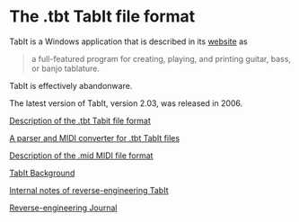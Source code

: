 
# The .tbt TabIt file format

TabIt is a Windows application that is described in its [website](http://www.tabit.net) as

> a full-featured program for creating, playing, and printing guitar, bass, or banjo tablature.

TabIt is effectively abandonware.

The latest version of TabIt, version 2.03, was released in 2006.


[Description of the .tbt Tabit file format](description/tabit-file-format-description.md)

[A parser and MIDI converter for .tbt TabIt files](https://github.com/bostick/tbt-parser/)


[Description of the .mid MIDI file format](description/midi-file-format-description.md)

[TabIt Background](background.md)

[Internal notes of reverse-engineering TabIt](/internal-notes/internal-notes.md)

[Reverse-engineering Journal](journal.md)



